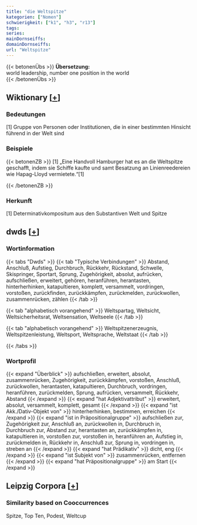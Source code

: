 ```yaml
---
title: "die Weltspitze"
kategorien: ["Nomen"]
schwierigkeit: ["k1", "h3", "r13"]
tags:
series:
mainDornseiffs:
domainDornseiffs:
url: "Weltspitze"
---
```


{{< betonenÜbs >}}
**Übersetzung:**  
world leadership, number one position in the world  
{{< /betonenÜbs >}}

## Wiktionary [[+](https://de.wiktionary.org/wiki/Weltspitze)]

### Bedeutungen
[1] Gruppe von Personen oder Institutionen, die in einer bestimmten Hinsicht führend in der Welt sind  

### Beispiele
{{< betonenZB >}}
[1] „Eine Handvoll Hamburger hat es an die Weltspitze geschafft, indem sie Schiffe kaufte und samt Besatzung an Linienreedereien wie Hapag-Lloyd vermietete.“[1]  

{{< /betonenZB >}}
### Herkunft
[1] Determinativkompositum aus den Substantiven Welt und Spitze  



## dwds [[+](https://www.dwds.de/wb/Weltspitze)]

### Wortinformation
{{< tabs "Dwds" >}}
{{< tab "Typische Verbindungen" >}}
Abstand, Anschluß, Aufstieg, Durchbruch, Rückkehr, Rückstand, Schwelle, Skispringer, Sportart, Sprung, Zugehörigkeit, absolut, aufrücken, aufschließen, erweitert, gehören, heranführen, herantasten, hinterherhinken, katapultieren, komplett, versammelt, vordringen, vorstoßen, zurückfinden, zurückkämpfen, zurückmelden, zurückwollen, zusammenrücken, zählen
{{< /tab >}}

{{< tab "alphabetisch vorangehend" >}}
Weltspartag, Weltsicht, Weltsicherheitsrat, Weltsensation, Weltseele
{{< /tab >}}

{{< tab "alphabetisch vorangehend" >}}
Weltspitzenerzeugnis, Weltspitzenleistung, Weltsport, Weltsprache, Weltstaat
{{< /tab >}}

{{< /tabs >}}

### Wortprofil
{{< expand "Überblick" >}} aufschließen, erweitert, absolut, zusammenrücken, Zugehörigkeit, zurückkämpfen, vorstoßen, Anschluß, zurückwollen, herantasten, katapultieren, Durchbruch, vordringen, heranführen, zurückmelden, Sprung, aufrücken, versammelt, Rückkehr, Abstand {{< /expand >}}
{{< expand "hat Adjektivattribut" >}} erweitert, absolut, versammelt, komplett, gesamt {{< /expand >}}
{{< expand "ist Akk./Dativ-Objekt von" >}} hinterherhinken, bestimmen, erreichen {{< /expand >}}
{{< expand "ist in Präpositionalgruppe" >}} aufschließen zur, Zugehörigkeit zur, Anschluß an, zurückwollen in, Durchbruch in, Durchbruch zur, Abstand zur, herantasten an, zurückkämpfen in, katapultieren in, vorstoßen zur, vorstoßen in, heranführen an, Aufstieg in, zurückmelden in, Rückkehr in, Anschluß zur, Sprung in, vordringen in, streben an {{< /expand >}}
{{< expand "hat Prädikativ" >}} dicht, eng {{< /expand >}}
{{< expand "ist Subjekt von" >}} zusammenrücken, entfernen {{< /expand >}}
{{< expand "hat Präpositionalgruppe" >}} am Start {{< /expand >}}

## Leipzig Corpora [[+](https://corpora.uni-leipzig.de/en/res?word=Weltspitze&corpusId=deu_newscrawl-public_2018)]


### Similarity based on Cooccurrences
Spitze, Top Ten, Podest, Weltcup

